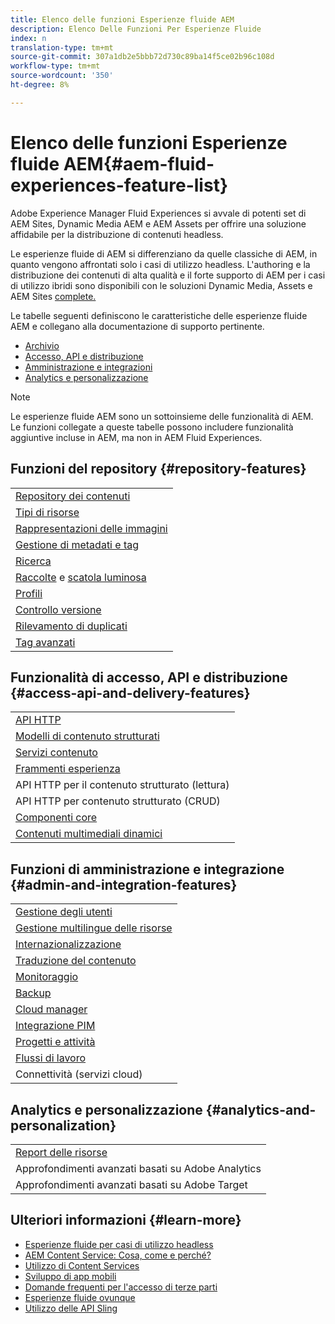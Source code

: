 ```yaml
---
title: Elenco delle funzioni Esperienze fluide AEM
description: Elenco Delle Funzioni Per Esperienze Fluide
index: n
translation-type: tm+mt
source-git-commit: 307a1db2e5bbb72d730c89ba14f5ce02b96c108d
workflow-type: tm+mt
source-wordcount: '350'
ht-degree: 8%

---
```



# Elenco delle funzioni Esperienze fluide AEM{#aem-fluid-experiences-feature-list}

 Adobe Experience Manager Fluid Experiences si avvale di potenti set di AEM Sites, Dynamic Media AEM e AEM Assets per offrire una soluzione affidabile per la distribuzione di contenuti headless.

Le esperienze fluide di AEM si differenziano da quelle classiche di AEM, in quanto vengono affrontati solo i casi di utilizzo headless. L&#39;authoring e la distribuzione dei contenuti di alta qualità e il forte supporto di AEM per i casi di utilizzo ibridi sono disponibili con le soluzioni Dynamic Media, Assets e AEM Sites [complete.](https://docs.adobe.com/content/help/en/experience-manager-65/user-guide/home.html)

Le tabelle seguenti definiscono le caratteristiche delle esperienze fluide AEM e collegano alla documentazione di supporto pertinente.

* [Archivio](#repository-features)
* [Accesso, API e distribuzione](#access-api-and-delivery-features)
* [Amministrazione e integrazioni](#admin-and-integration-features)
* [Analytics e personalizzazione](#analytics-and-personalization)

>[!NOTE]
>
>Le esperienze fluide AEM sono un sottoinsieme delle funzionalità di AEM. Le funzioni collegate a queste tabelle possono includere funzionalità aggiuntive incluse in AEM, ma non in AEM Fluid Experiences.

## Funzioni del repository {#repository-features}

|  |
|---|
| [Repository dei contenuti](/help/assets/managing-assets-touch-ui.md) |
| [Tipi di risorse](/help/assets/assets-formats.md) |
| [Rappresentazioni delle immagini](/help/assets/image-presets.md) |
| [Gestione di metadati e tag](/help/assets/metadata.md) |
| [Ricerca](/help/assets/managing-assets-touch-ui.md) |
| [Raccolte](/help/assets/managing-collections-touch-ui.md) e [scatola luminosa](/help/assets/touch-ui-light-box.md) |
| [Profili](/help/assets/processing-profiles.md) |
| [Controllo versione](/help/assets/managing-assets-touch-ui.md) |
| [Rilevamento di duplicati](/help/assets/duplicate-detection.md) |
| [Tag avanzati](/help/assets/enhanced-smart-tags.md) |

## Funzionalità di accesso, API e distribuzione {#access-api-and-delivery-features}

|  |
|---|
| [API HTTP](/help/assets/mac-api-assets.md) |
| [Modelli di contenuto strutturati](/help/assets/content-fragments/content-fragments.md) |
| [Servizi contenuto](https://helpx.adobe.com/experience-manager/kt/sites/using/content-services-tutorial-use.html) |
| [Frammenti esperienza](/help/sites-authoring/experience-fragments.md) |
| API HTTP per il contenuto strutturato (lettura) |
| API HTTP per contenuto strutturato (CRUD) |
| [Componenti core](https://docs.adobe.com/content/help/it-IT/experience-manager-core-components/using/introduction.html) |
| [Contenuti multimediali dinamici](/help/assets/dynamic-media.md) |

## Funzioni di amministrazione e integrazione {#admin-and-integration-features}

|  |
|---|
| [Gestione degli utenti](/help/sites-administering/user-group-ac-admin.md) |
| [Gestione multilingue delle risorse](/help/assets/multilingual-assets.md) |
| [Internazionalizzazione](/help/sites-developing/i18n.md) |
| [Traduzione del contenuto](/help/sites-administering/translation.md) |
| [Monitoraggio](/help/sites-deploying/monitoring-and-maintaining.md) |
| [Backup](/help/sites-administering/backup-and-restore.md) |
| [Cloud manager](https://docs.adobe.com/content/help/it-IT/experience-manager-cloud-manager/using/introduction-to-cloud-manager.html) |
| [Integrazione PIM](/help/sites-authoring/managing-product-information.md) |
| [Progetti e attività](/help/sites-authoring/projects.md) |
| [Flussi di lavoro](/help/sites-administering/workflows-starting.md) |
| Connettività (servizi cloud) |

##  Analytics e personalizzazione {#analytics-and-personalization}

|  |
|---|
| [Report delle risorse](/help/assets/asset-reports.md) |
| Approfondimenti avanzati basati su Adobe  Analytics |
| Approfondimenti avanzati basati su  Adobe Target |

## Ulteriori informazioni {#learn-more}

* [Esperienze fluide per casi di utilizzo headless](https://helpx.adobe.com/experience-manager/kt/eseminars/gems/aem-headless-usecases.html)
* [AEM Content Service: Cosa, come e perché?](https://helpx.adobe.com/experience-manager/kt/eseminars/ask-the-expert/aem-content-services.html)
* [Utilizzo di Content Services](https://helpx.adobe.com/experience-manager/kt/sites/using/structured-fragments-content-services-feature-video-use.html)
* [Sviluppo di app mobili](https://docs.adobe.com/content/help/en/experience-manager-64/mobile/developing/developing-content-services.html)
* [Domande frequenti per l&#39;accesso di terze parti](https://helpx.adobe.com/experience-manager/kt/sites/using/content-services-tutorial-use/part7.html)
* [Esperienze fluide ovunque](https://helpx.adobe.com/experience-manager/using/using-sling-apis.html)
* [Utilizzo delle API Sling](https://helpx.adobe.com/experience-manager/using/using-sling-apis.html)
